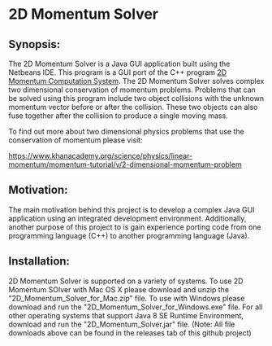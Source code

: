 # 2D Momentum Solver
## Synopsis:
The 2D Momentum Solver is a Java GUI application built using the Netbeans IDE. This program is a GUI port of the C++ program [2D Momentum Computation System](https://github.com/kgorgi/2D-MCS). The 2D Momentum Solver solves complex two dimensional conservation of momentum problems. Problems that can be solved using this program include two object collisions with the unknown momentum vector before or after the collision. These two objects can also fuse together after the collision to produce a single moving mass. 

To find out more about two dimensional physics problems that use the conservation of momentum please visit:

https://www.khanacademy.org/science/physics/linear-momentum/momentum-tutorial/v/2-dimensional-momentum-problem

## Motivation:
The main motivation behind this project is to develop a complex Java GUI application using an integrated development environment. Additionally, another purpose of this project to is gain experience porting code from one programming language (C++) to another programming language (Java).

## Installation:
2D Momentum Solver is supported on a variety of systems. To use 2D Momentum SOlver with Mac OS X please download and unzip the "2D_Momentum_Solver_for_Mac.zip" file. To use  with Windows please download and run the "2D_Momentum_Solver_for_Windows.exe" file. For all other operating systems that support Java 8 SE Runtime Environment, download and run the "2D_Momentum_Solver.jar" file. (Note: All file downloads above can be found in the releases tab of this github project)
